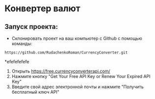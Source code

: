 # Конвертер валют

## Запуск проекта:
* Склонировать проект на ваш компьютер с Github с помощью команды:
```
https://github.com/RudachenkoRoman/CurrencyConverter.git
```
*efefefefefe
1. Открыть https://free.currencyconverterapi.com/
2. Нажмите кнопку "Get Your Free API Key or Renew Your Expired API Key"
3. Введите свой адрес электронной почты и нажмите "Получить бесплатный ключ API"
